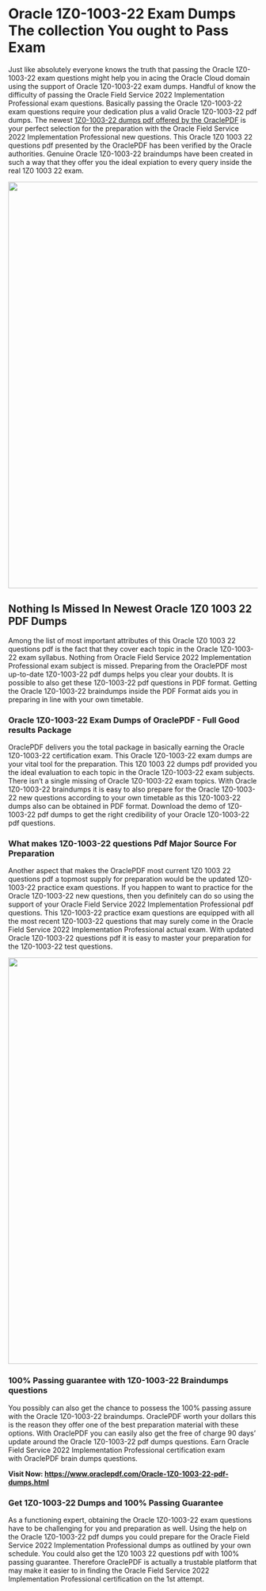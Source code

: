 <h1>Oracle 1Z0-1003-22 Exam Dumps The collection You ought to Pass Exam</h1>
<p>Just like absolutely everyone knows the truth that passing the Oracle 1Z0-1003-22 exam questions might help you in acing the&nbsp;Oracle Cloud&nbsp;domain using the support of Oracle 1Z0-1003-22 exam dumps. Handful of know the difficulty of passing the Oracle Field Service 2022 Implementation Professional exam questions. Basically passing the Oracle 1Z0-1003-22 exam questions require your dedication plus a valid Oracle 1Z0-1003-22 pdf dumps. The newest&nbsp;<a href="https://www.oraclepdf.com/Oracle-1Z0-1003-22-pdf-dumps.html">1Z0-1003-22 dumps pdf offered by the OraclePDF</a>&nbsp;is your perfect selection for the preparation with the Oracle Field Service 2022 Implementation Professional new questions. This Oracle 1Z0 1003 22 questions pdf presented by the OraclePDF has been verified by the Oracle authorities. Genuine Oracle 1Z0-1003-22 braindumps have been created in such a way that they offer you the ideal expiation to every query inside the real 1Z0 1003 22 exam.</p>
<p><a href="https://www.oraclepdf.com/Oracle-1Z0-1003-22-pdf-dumps.html"><img src="https://i.ibb.co/mJY6Knz/1.png" width="820" /></a></p>
<h2>Nothing Is Missed In Newest Oracle 1Z0 1003 22 PDF Dumps</h2>
<p>Among the list of most important attributes of this Oracle 1Z0 1003 22 questions pdf is the fact that they cover each topic in the Oracle 1Z0-1003-22 exam syllabus. Nothing from Oracle Field Service 2022 Implementation Professional exam subject is missed. Preparing from the OraclePDF most up-to-date 1Z0-1003-22 pdf dumps helps you clear your doubts. It is possible to also get these 1Z0-1003-22 pdf questions in PDF format. Getting the Oracle 1Z0-1003-22 braindumps inside the PDF Format aids you in preparing in line with your own timetable.</p>
<h3>Oracle 1Z0-1003-22 Exam Dumps of OraclePDF - Full Good results Package</h3>
<p>OraclePDF delivers you the total package in basically earning the Oracle 1Z0-1003-22 certification exam. This Oracle 1Z0-1003-22 exam dumps are your vital tool for the preparation. This 1Z0 1003 22 dumps pdf provided you the ideal evaluation to each topic in the Oracle 1Z0-1003-22 exam subjects. There isn&rsquo;t a single missing of Oracle 1Z0-1003-22 exam topics. With Oracle 1Z0-1003-22 braindumps it is easy to also prepare for the Oracle 1Z0-1003-22 new questions according to your own timetable as this 1Z0-1003-22 dumps also can be obtained in PDF format. Download the demo of 1Z0-1003-22 pdf dumps to get the right credibility of your Oracle 1Z0-1003-22 pdf questions.</p>
<h3>What makes 1Z0-1003-22 questions Pdf Major Source For Preparation</h3>
<p>Another aspect that makes the OraclePDF most current 1Z0 1003 22 questions pdf a topmost supply for preparation would be the updated 1Z0-1003-22 practice exam questions. If you happen to want to practice for the Oracle 1Z0-1003-22 new questions, then you definitely can do so using the support of your Oracle Field Service 2022 Implementation Professional pdf questions. This 1Z0-1003-22 practice exam questions are equipped with all the most recent 1Z0-1003-22 questions that may surely come in the Oracle Field Service 2022 Implementation Professional actual exam. With updated Oracle 1Z0-1003-22 questions pdf it is easy to master your preparation for the 1Z0-1003-22 test questions.</p>
<p><img src="https://i.ibb.co/TWQ7T6D/2.png" width="820" /></p>
<h3>100% Passing guarantee with 1Z0-1003-22 Braindumps questions</h3>
<p>You possibly can also get the chance to possess the 100% passing assure with the Oracle 1Z0-1003-22 braindumps. OraclePDF worth your dollars this is the reason they offer one of the best preparation material with these options. With OraclePDF you can easily also get the free of charge 90 days&rsquo; update around the Oracle 1Z0-1003-22 pdf dumps questions. Earn Oracle Field Service 2022 Implementation Professional certification exam with&nbsp;OraclePDF&nbsp;brain dumps questions.</p>
<p><strong>Visit Now: <a href="https://www.oraclepdf.com/Oracle-1Z0-1003-22-pdf-dumps.html">https://www.oraclepdf.com/Oracle-1Z0-1003-22-pdf-dumps.html</a></strong></p>
<h3>Get 1Z0-1003-22&nbsp;Dumps&nbsp;and 100% Passing Guarantee</h3>
<p>As a functioning expert, obtaining the Oracle 1Z0-1003-22 exam questions have to be challenging for you and preparation as well. Using the help on the Oracle 1Z0-1003-22 pdf dumps you could prepare for the Oracle Field Service 2022 Implementation Professional dumps as outlined by your own schedule. You could also get the 1Z0 1003 22 questions pdf with 100% passing guarantee. Therefore OraclePDF is actually a trustable platform that may make it easier to in finding the Oracle Field Service 2022 Implementation Professional certification on the 1st attempt.</p>
